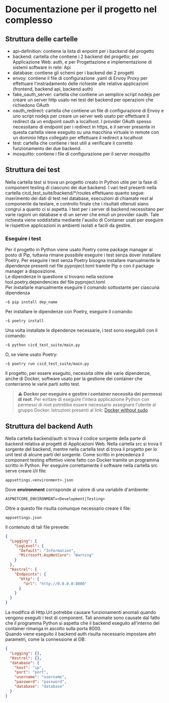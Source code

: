# Documentazione per il progetto nel complesso

## Struttura delle cartelle

* api-definition: contiene la lista di enpoint per i backend del progetto
* backend: cartella che contiene i 2 backend del progetto; per Applicazione Web: auth, e per Progettazione e implementazione di sistemi software in rete: Api
* database: contiene gli schemi per i backend dei 2 progetti
* envoy: contiene il file di configurazione .yaml di Envoy Proxy per effettuare l'instradamento delle
richieste alle relative applicazioni (frontend, backend api, backend auth)
* fake_oauth_server: cartella che contiene un semplice script nodejs per creare un server http usato nei test del backend per operazioni che richiedono OAuth
* oauth_redirect: cartella che contiene un file di configurazione di Envoy e uno script nodejs per creare un server web usato per effettuare il redirect da un endpoint oauth a localhost. I provider OAuth spesso necessitano di endpoint per i redirect in https, e il server presente in questa cartella viene eseguito su una macchina virtuale in remote con un dominio https collegato per effettuare il redirect a localhost
* test: cartella che contiene i test utili a verificare il corretto funzionamento dei due backend.
* mosquitto: contiene i file di configurazione per il server mosquitto

## Struttura dei test
Nella cartella test si trova un progetto creato in Python utile per la fase di component testing di ciascuno dei due backend. I vari test presenti nella cartella cicd_test_suite/backend/*/routes effettuano quanto segue: inserimento dei dati di test nel database, esecuzioni di chiamate rest al componente da testare, e controllo finale che i risultati ottenuti siano congrui a quanto ci si aspetta. I test per i server di backend necessitano per varie ragioni un database e di un server che emuli un provider oauth. Tale richiesta viene soddisfatta mediante l'ausilio di Container usati per eseguire le rispettive applicazioni in ambienti isolati e facili da gestire.
### Eseguire i test
Per il progetto in Python viene usato Poetry come package manager al posto di Pip, tuttavia rimane possibile eseguire i test senza dover installare Poetry. Per eseguire i test senza Poetry bisogna installare manualmente le dipendenze presenti nel file pyproject.toml tramite Pip o con il package manager a disposizione.<br />
Le dipendenze in questione si trovano nella sezione tool.poetry.dependencies del file pyproject.toml<br />
Per installarle manualmente eseguire il comando sottostante per ciascuna dipendenza
```console
~$ pip install dep_name
```
Per installare le dipendenze con Poetry, eseguire il comando:
```console
~$ poetry install
```
Una volta installate le dipendenze necessarie, i test sono eseguibili con il comando: 
```console
~$ python cicd_test_suite/main.py
```
O, se viene usato Poetry:
```console
~$ poetry run cicd_test_suite/main.py
```
Il progetto, per essere eseguito, necessita oltre alle varie dipendenze, anche di Docker, software usato per la gestione dei container che conterranno le varie parti sotto test.
> :warning: **Docker per eseguire e gestire i container necessita dei permessi di root**. Per evitare di eseguire l'intera applicazione Python con permessi di root potrebbe essere necessario assegnare l'utente al gruppo Docker. Istruzioni presenti al link: [Docker without sudo](https://docs.docker.com/engine/install/linux-postinstall/)


## Struttura del backend Auth
Nella cartella backend/auth si trova il codice sorgente della parte di backend relativa al progetti di Applicazioni Web. Nella cartella src si trova il sorgente del backend, mentre nella cartella test di trova il progetto per lo unit test di alcune parti del sorgente. Come scritto in precedenza il component testing effettivo viene fatto con Docker tramite un programma scritto in Python.
Per eseguire correttamente il software nella cartella src serve creare i/il file:
```
appsettings.<environment>.json
```
Dove **environment** corrisponde al valore di una variabile d'ambiente:
```
ASPNETCORE_ENVIRONMENT=<Development|Testing>
```
Oltre a questo file risulta comunque necessario creare il file:
```
appsettings.json
```
Il contenuto di tali file prevede:
```json
{
  "Logging": {
    "LogLevel": {
      "Default": "Information",
      "Microsoft.AspNetCore": "Warning"
    }
  },
  "Kestrel": {
    "Endpoints": {
      "Http": {
        "Url": "http://0.0.0.0:8000"
      }
    }
  }
}
```
La modifica di Http.Url potrebbe causare funzionamenti anomali quando vengono eseguiti i test di component. Tali anomalie sono causate dal fatto che il programma Python si aspetta che il backend eseguito all'interno del container rimanga in ascolto sulla porta 8000.<br />
Quando viene eseguito il backend auth risulta necessario impostare altri parametri, come la connessione al DB:
```json
{
  "Logging": {},
  "Kestrel": {},
  "database": {
    "host": "ip",
    "port": "port",
    "username": "username",
    "password": "password",
    "database": "database"
  }
}
```


